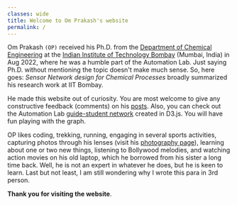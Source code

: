 ```yaml
---
classes: wide
title: Welcome to Om Prakash's website
permalink: /
---
```


Om Prakash `(OP)` received his Ph.D. from the [Department of Chemical Engineering](https://www.che.iitb.ac.in/) at the [Indian Institute of Technology Bombay](http://www.iitb.ac.in/) (Mumbai, India) in Aug 2022, where he was a humble part of the Automation Lab.
Just saying Ph.D. without mentioning the topic doesn't make much sense. So, here goes: *Sensor Network design for Chemical Processes* broadly summarized his research work at IIT Bombay.

He made this website out of curiosity. You are most welcome to give any constructive feedback (comments) on his [posts](/blog/). Also, you can check out the Automation Lab [guide-student network](/automationlab-network/) created in D3.js. You will have fun playing with the graph.

OP likes coding, trekking, running, engaging in several sports activities, capturing photos through his lenses (visit his [photography page](/photography/)), learning about one or two new things, listening to Bollywood melodies, and watching action movies on his old laptop, which he borrowed from his sister a long time back. Well, he is not an expert in whatever he does, but he is keen to learn. Last but not least, I am still wondering why I wrote this para in 3rd person. <i class="far fa-grin-beam"></i>

**Thank you for visiting the website**.
